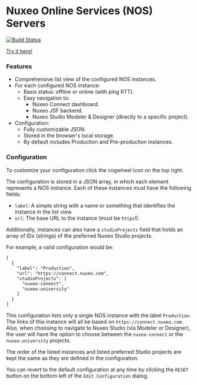 # Nuxeo Online Services (NOS) Servers

[![Build Status](https://travis-ci.org/mnixo/nos-servers.svg?branch=master)](https://travis-ci.org/mnixo/nos-servers)

[Try it here!](https://mnixo.github.io/nos-servers/)

### Features

- Comprehensive list view of the configured NOS instances.
- For each configured NOS instance:
  - Basis status: offline or online (with ping RTT).
  - Easy navigation to:
    - Nuxeo Connect dashboard.
    - Nuxeo JSF backend.
    - Nuxeo Studio Modeler & Designer (directly to a specific project).
- Configuration:
  - Fully customizable JSON.
  - Stored in the browser's local storage.
  - By default includes Production and Pre-production instances.

### Configuration

To customize your configuration click the cogwheel icon on the top right.

The configuration is stored in a JSON array, in which each element represents a NOS instance.
Each of these instances must have the following fields: 
- `label`: A simple string with a name or something that identifies the instance in the list view.
- `url`: The base URL to the instance (must be `https`!).

Additionally, instances can also have a `studioProjects` field that holds an array of IDs (strings) of the preferred Nuxeo Studio projects.

For example, a valid configuration would be:

```
[
  {
    "label": "Production",
    "url": "https://connect.nuxeo.com",
    "studioProjects": [
      "nuxeo-connect",
      "nuxeo-university"
    ]
  }
]
```

This configuration lists only a single NOS instance with the label `Production`.
The links of this instance will all be based on `https://connect.nuxeo.com`.
Also, when choosing to navigate to Nuxeo Studio (via Modeler or Designer), the user will have the option to choose between the `nuxeo-connect` or the `nuxeo-university` projects.

The order of the listed instances and listed preferred Studio projects are kept the same as they are defined in the configuration. 

You can revert to the default configuration at any time by clicking the `RESET` button on the bottom left of the `Edit Configuration` dialog.
